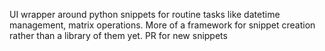 UI wrapper around python snippets for routine tasks like datetime management, matrix operations. More of a framework for snippet creation rather than a library of them yet. PR for new snippets

